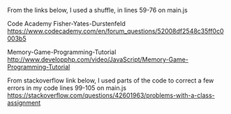
From the links below, I used a shuffle, in lines 59-76 on main.js

Code Academy Fisher-Yates-Durstenfeld
https://www.codecademy.com/en/forum_questions/52008df2548c35ff0c0003b5

Memory-Game-Programming-Tutorial
http://www.developphp.com/video/JavaScript/Memory-Game-Programming-Tutorial



From stackoverflow link below, I used parts of the code to correct a few errors in my code lines 99-105 on main.js
https://stackoverflow.com/questions/42601963/problems-with-a-class-assignment
